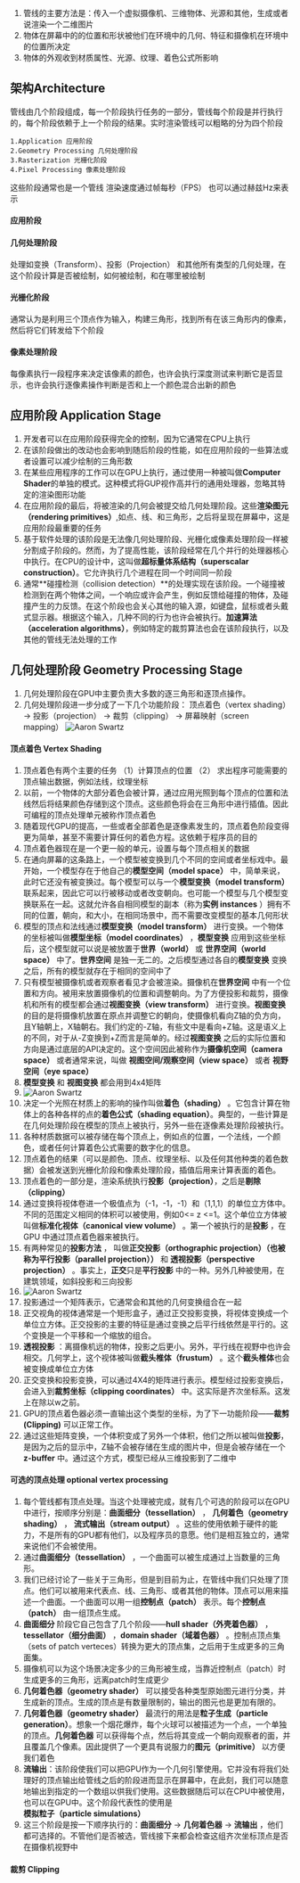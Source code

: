 1. 管线的主要方法是：传入一个虚拟摄像机、三维物体、光源和其他，生成或者说渲染一个二维图片
2. 物体在屏幕中的的位置和形状被他们在环境中的几何、特征和摄像机在环境中的位置所决定
3. 物体的外观收到材质属性、光源、纹理、着色公式所影响

## 架构Architecture
 管线由几个阶段组成，每一个阶段执行任务的一部分，管线每个阶段是并行执行的，每个阶段依赖于上一个阶段的结果。实时渲染管线可以粗略的分为四个阶段
 
    1.Application 应用阶段
    2.Geometry Processing 几何处理阶段
    3.Rasterization 光栅化阶段
    4.Pixel Processing 像素处理阶段
    
这些阶段通常也是一个管线
渲染速度通过帧每秒（FPS） 也可以通过赫兹Hz来表示

#### 应用阶段


#### 几何处理阶段
处理如变换（Transform）、投影（Projection） 和其他所有类型的几何处理，在这个阶段计算是否被绘制，如何被绘制，和在哪里被绘制

#### 光栅化阶段
通常认为是利用三个顶点作为输入，构建三角形，找到所有在该三角形内的像素，然后将它们转发给下个阶段

#### 像素处理阶段
 每像素执行一段程序来决定该像素的颜色，也许会执行深度测试来判断它是否显示，也许会执行逐像素操作判断是否和上一个颜色混合出新的颜色


## 应用阶段 Application Stage
1. 开发者可以在应用阶段获得完全的控制，因为它通常在CPU上执行
2. 在该阶段做出的改动也会影响到随后阶段的性能，如在应用阶段的一些算法或者设置可以减少绘制的三角形数
3. 在某些应用程序的工作可以在GPU上执行，通过使用一种被叫做**Computer Shader**的单独的模式。这种模式将GUP视作高并行的通用处理器，忽略其特定的渲染图形功能
4. 在应用阶段的最后，将被渲染的几何会被提交给几何处理阶段。这些**渲染图元（rendering primitives）**,如点、线、和三角形，之后将呈现在屏幕中，这是应用阶段最重要的任务
5. 基于软件处理的该阶段是无法像几何处理阶段、光栅化或像素处理阶段一样被分割成子阶段的。然而，为了提高性能，该阶段经常在几个并行的处理器核心中执行。在CPU的设计中，这叫做**超标量体系结构（superscalar construction）**。它允许执行几个进程在同一个时间同一阶段
6. 通常**碰撞检测（collision detection）**的处理实现在该阶段。一个碰撞被检测到在两个物体之间，一个响应或许会产生，例如反馈给碰撞的物体，及碰撞产生的力反馈。在这个阶段也会关心其他的输入源，如键盘，鼠标或者头戴式显示器。根据这个输入，几种不同的行为也许会被执行。**加速算法（acceleration algorithms）**，例如特定的裁剪算法也会在该阶段执行，以及其他的管线无法处理的工作

## 几何处理阶段 Geometry Processing Stage
1. 几何处理阶段在GPU中主要负责大多数的逐三角形和逐顶点操作。
2. 几何处理阶段进一步分成了一下几个功能阶段：
    顶点着色（vertex shading） -> 投影（projection） -> 裁剪（clipping） -> 屏幕映射（screen mapping）
![Aaron Swartz](Image/2_0.jpg)

#### 顶点着色 Vertex Shading
1. 顶点着色有两个主要的任务
    （1）计算顶点的位置
    （2） 求出程序可能需要的顶点输出数据，例如法线，纹理坐标
2. 以前，一个物体的大部分着色会被计算，通过应用光照到每个顶点的位置和法线然后将结果颜色存储到这个顶点。这些颜色将会在三角形中进行插值。因此可编程的顶点处理单元被称作顶点着色
3. 随着现代GPU的提高，一些或者全部着色是逐像素发生的，顶点着色阶段变得更为简单，甚至不需要计算任何的着色方程。这依赖于程序员的目的
4. 顶点着色器现在是一个更一般的单元，设置与每个顶点相关的数据
5. 在通向屏幕的这条路上，一个模型被变换到几个不同的空间或者坐标戏中。最开始，一个模型存在于他自己的**模型空间（model space）** 中，简单来说，此时它还没有被变换过。每个模型可以与一个**模型变换（model transform）** 联系起来，因此它可以行被移动或者改变朝向。也可能一个模型与几个模型变换联系在一起。这就允许各自相同模型的副本（称为**实例 instances** ）拥有不同的位置，朝向，和大小，在相同场景中，而不需要改变模型的基本几何形状
6. 模型的顶点和法线通过**模型变换（model transform）** 进行变换。一个物体的坐标被叫做**模型坐标（model coordinates）** ，**模型变换** 应用到这些坐标后，这个模型就可以说是被放置于**世界（world）** 或 **世界空间（world space）** 中了。**世界空间** 是独一无二的。之后模型通过各自的**模型变换** 变换之后，所有的模型就存在于相同的空间中了
7. 只有模型被摄像机或者观察者看见才会被渲染。摄像机在**世界空间** 中有一个位置和方向。被用来放置摄像机的位置和调整朝向。为了方便投影和裁剪，摄像机和所有的模型都会通过**视图变换（view transform）** 进行变换。**视图变换** 的目的是将摄像机放置在原点并调整它的朝向，使摄像机看向Z轴的负方向，且Y轴朝上，X轴朝右。我们约定的-Z轴，有些文中是看向+Z轴。这是语义上的不同，对于从-Z变换到+Z而言是简单的。经过**视图变换** 之后的实际位置和方向是通过底层的API决定的。这个空间因此被称作为**摄像机空间（camera space）** 或者通常来说，叫做 **视图空间/观察空间（view space）** 或者 **视野空间（eye space）** 
8. **模型变换** 和 **视图变换** 都会用到4x4矩阵
9. ![Aaron Swartz](Image/2_1.jpg)
10. 决定一个光照在材质上的影响的操作叫做**着色（shading）** 。它包含计算在物体上的各种各样的点的**着色公式（shading equation）**。典型的，一些计算是在几何处理阶段在模型的顶点上被执行，另外一些在逐像素处理阶段被执行。
11. 各种材质数据可以被存储在每个顶点上，例如点的位置，一个法线，一个颜色，或者任何计算着色公式需要的数字化的信息。
12. 顶点着色的结果（可以是颜色、顶点、纹理坐标、以及任何其他种类的着色数据）会被发送到光栅化阶段和像素处理阶段，插值后用来计算表面的着色。
13. 顶点着色的一部分是，渲染系统执行**投影（projection）**，之后是**剔除（clipping）**
14. 通过变换将视体卷进一个极值点为（-1，-1，-1）和（1,1,1）的单位立方体中。不同的范围定义相同的体积可以被使用，例如0<= z <=1。这个单位立方体被叫做**标准化视体（canonical view volume）**  。第一个被执行的是**投影** ，在GPU 中通过顶点着色器来被执行。
15. 有两种常见的**投影方法** ， 叫做**正交投影（orthographic projection）（也被称为平行投影（parallel projection））** 和 **透视投影（perspective projection）** 。事实上，**正交**只是**平行投影** 中的一种。另外几种被使用，在建筑领域，如斜投影和三向投影
16. ![Aaron Swartz](Image/2_2.jpg)
17. 投影通过一个矩阵表示，它通常会和其他的几何变换组合在一起
18. 正交视角的视体通常是一个矩形盒子，通过正交投影变换，将视体变换成一个单位立方体。正交投影的主要的特征是通过变换之后平行线依然是平行的。这个变换是一个平移和一个缩放的组合。
19. **透视投影** ：离摄像机远的物体，投影之后更小。另外，平行线在视野中也许会相交。几何学上，这个视体被叫做**截头椎体（frustum）** 。这个**截头椎体**也会被变换成单位立方体
20. 正交变换和投影变换，可以通过4X4的矩阵进行表示。模型经过投影变换后，会进入到**裁剪坐标（clipping coordinates）** 中。这实际是齐次坐标系。这发上在除以w之前。
21. GPU的顶点着色器必须一直输出这个类型的坐标，为了下一功能阶段——**裁剪(Clipping)** 可以正常工作。
22. 通过这些矩阵变换，一个体积变成了另外一个体积，他们之所以被叫做**投影**，是因为之后的显示中，Z轴不会被存储在生成的图片中，但是会被存储在一个**z-buffer** 中。通过这个方式，模型已经从三维投影到了二维中

#### 可选的顶点处理 optional vertex processing
1. 每个管线都有顶点处理。当这个处理被完成，就有几个可选的阶段可以在GPU中进行，按顺序分别是：**曲面细分（tessellation）** ， **几何着色（geometry shading）** ， **流式输出（stream output）** 。这些的使用依赖于硬件的能力，不是所有的GPU都有他们，以及程序员的意愿。他们是相互独立的，通常来说他们不会被使用。
2. 通过**曲面细分（tessellation）** ，一个曲面可以被生成通过上当数量的三角形。
3. 我们已经讨论了一些关于三角形，但是到目前为止，在管线中我们只处理了顶点。他们可以被用来代表点、线、三角形、或者其他的物体。顶点可以用来描述一个曲面。一个曲面可以用一组**控制点（patch）** 表示。每个**控制点（patch）** 由一组顶点生成。
4. **曲面细分** 阶段它自己包含了几个阶段——**hull shader（外壳着色器）** ，**tessellator（细分曲面）** ，**domain shader（域着色器）** 。控制点顶点集（sets of patch verteces）转换为更大的顶点集，之后用于生成更多的三角面集。
5. 摄像机可以为这个场景决定多少的三角形被生成，当靠近控制点（patch）时生成更多的三角形，远离patch时生成更少
6. **几何着色器（geometry shader）** 可以接受各种类型原始图元进行分类，并生成新的顶点。生成的顶点是有数量限制的，输出的图元也是更加有限的。
7. **几何着色器（geometry shader）** 最流行的用法是**粒子生成（particle generation）**。想象一个烟花爆炸，每个火球可以被描述为一个点，一个单独的顶点。**几何着色器** 可以获得每个点，然后将其变成一个朝向观察者的面，并且覆盖几个像素。因此提供了一个更具有说服力的**图元（primitive）** 以方便我们着色
8. **流输出**：该阶段使我们可以把GPU作为一个几何引擎使用。它并没有将我们处理好的顶点输出给管线之后的阶段进而显示在屏幕中，在此刻，我们可以随意地输出到指定的一个数组以供我们使用。这些数据随后可以在CPU中被使用，也可以在GPU中。这个阶段代表性的使用是**模拟粒子（particle simulations）**
9. 这三个阶段是按一下顺序执行的：**曲面细分** -> **几何着色器** -> **流输出** ，他们都可选择的。不管他们是否被选，管线接下来都会检查这组齐次坐标顶点是否在摄像机视野中

#### 裁剪 Clipping
